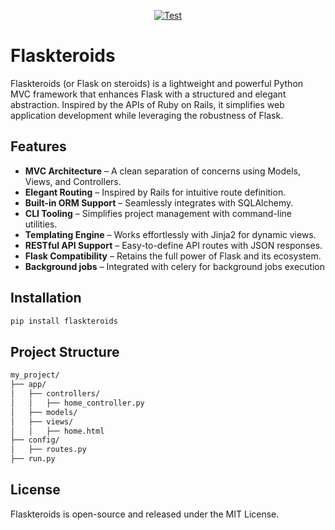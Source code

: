 <p align="center">
<a href="https://github.com/nullco/flaskteroids/actions?query=workflow%Test+event%3Apush+branch%3Amain" target="_blank">
    <img src="https://github.com/nullco/flaskteroids/actions/workflows/test.yml/badge.svg?event=push&branch=main" alt="Test">
</a>
</p>


# Flaskteroids

Flaskteroids (or Flask on steroids) is a lightweight and powerful Python MVC framework that enhances Flask with a structured and elegant abstraction. Inspired by the APIs of Ruby on Rails, it simplifies web application development while leveraging the robustness of Flask.

## Features

- **MVC Architecture** – A clean separation of concerns using Models, Views, and Controllers.
- **Elegant Routing** – Inspired by Rails for intuitive route definition.
- **Built-in ORM Support** – Seamlessly integrates with SQLAlchemy.
- **CLI Tooling** – Simplifies project management with command-line utilities.
- **Templating Engine** – Works effortlessly with Jinja2 for dynamic views.
- **RESTful API Support** – Easy-to-define API routes with JSON responses.
- **Flask Compatibility** – Retains the full power of Flask and its ecosystem.
- **Background jobs** – Integrated with celery for background jobs execution

## Installation

```sh
pip install flaskteroids
```

## Project Structure

```sh
my_project/
├── app/
│   ├── controllers/
│   │   ├── home_controller.py
│   ├── models/
│   ├── views/
│   │   ├── home.html
├── config/
│   ├── routes.py
├── run.py
```

## License

Flaskteroids is open-source and released under the MIT License.
